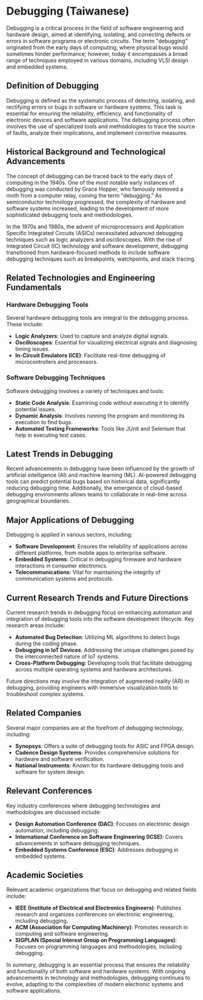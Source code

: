 # Debugging (Taiwanese)

Debugging is a critical process in the field of software engineering and hardware design, aimed at identifying, isolating, and correcting defects or errors in software programs or electronic circuits. The term "debugging" originated from the early days of computing, where physical bugs would sometimes hinder performance; however, today it encompasses a broad range of techniques employed in various domains, including VLSI design and embedded systems.

## Definition of Debugging

Debugging is defined as the systematic process of detecting, isolating, and rectifying errors or bugs in software or hardware systems. This task is essential for ensuring the reliability, efficiency, and functionality of electronic devices and software applications. The debugging process often involves the use of specialized tools and methodologies to trace the source of faults, analyze their implications, and implement corrective measures.

## Historical Background and Technological Advancements

The concept of debugging can be traced back to the early days of computing in the 1940s. One of the most notable early instances of debugging was conducted by Grace Hopper, who famously removed a moth from a computer relay, coining the term "debugging." As semiconductor technology progressed, the complexity of hardware and software systems increased, leading to the development of more sophisticated debugging tools and methodologies. 

In the 1970s and 1980s, the advent of microprocessors and Application Specific Integrated Circuits (ASICs) necessitated advanced debugging techniques such as logic analyzers and oscilloscopes. With the rise of Integrated Circuit (IC) technology and software development, debugging transitioned from hardware-focused methods to include software debugging techniques such as breakpoints, watchpoints, and stack tracing.

## Related Technologies and Engineering Fundamentals

### Hardware Debugging Tools

Several hardware debugging tools are integral to the debugging process. These include:

- **Logic Analyzers**: Used to capture and analyze digital signals.
- **Oscilloscopes**: Essential for visualizing electrical signals and diagnosing timing issues.
- **In-Circuit Emulators (ICE)**: Facilitate real-time debugging of microcontrollers and processors.

### Software Debugging Techniques

Software debugging involves a variety of techniques and tools:

- **Static Code Analysis**: Examining code without executing it to identify potential issues.
- **Dynamic Analysis**: Involves running the program and monitoring its execution to find bugs.
- **Automated Testing Frameworks**: Tools like JUnit and Selenium that help in executing test cases.

## Latest Trends in Debugging

Recent advancements in debugging have been influenced by the growth of artificial intelligence (AI) and machine learning (ML). AI-powered debugging tools can predict potential bugs based on historical data, significantly reducing debugging time. Additionally, the emergence of cloud-based debugging environments allows teams to collaborate in real-time across geographical boundaries.

## Major Applications of Debugging

Debugging is applied in various sectors, including:

- **Software Development**: Ensures the reliability of applications across different platforms, from mobile apps to enterprise software.
- **Embedded Systems**: Critical in debugging firmware and hardware interactions in consumer electronics.
- **Telecommunications**: Vital for maintaining the integrity of communication systems and protocols.

## Current Research Trends and Future Directions

Current research trends in debugging focus on enhancing automation and integration of debugging tools into the software development lifecycle. Key research areas include:

- **Automated Bug Detection**: Utilizing ML algorithms to detect bugs during the coding phase.
- **Debugging in IoT Devices**: Addressing the unique challenges posed by the interconnected nature of IoT systems.
- **Cross-Platform Debugging**: Developing tools that facilitate debugging across multiple operating systems and hardware architectures.

Future directions may involve the integration of augmented reality (AR) in debugging, providing engineers with immersive visualization tools to troubleshoot complex systems.

## Related Companies

Several major companies are at the forefront of debugging technology, including:

- **Synopsys**: Offers a suite of debugging tools for ASIC and FPGA design.
- **Cadence Design Systems**: Provides comprehensive solutions for hardware and software verification.
- **National Instruments**: Known for its hardware debugging tools and software for system design.

## Relevant Conferences

Key industry conferences where debugging technologies and methodologies are discussed include:

- **Design Automation Conference (DAC)**: Focuses on electronic design automation, including debugging.
- **International Conference on Software Engineering (ICSE)**: Covers advancements in software debugging techniques.
- **Embedded Systems Conference (ESC)**: Addresses debugging in embedded systems.

## Academic Societies

Relevant academic organizations that focus on debugging and related fields include:

- **IEEE (Institute of Electrical and Electronics Engineers)**: Publishes research and organizes conferences on electronic engineering, including debugging.
- **ACM (Association for Computing Machinery)**: Promotes research in computing and software engineering.
- **SIGPLAN (Special Interest Group on Programming Languages)**: Focuses on programming languages and methodologies, including debugging.

In summary, debugging is an essential process that ensures the reliability and functionality of both software and hardware systems. With ongoing advancements in technology and methodologies, debugging continues to evolve, adapting to the complexities of modern electronic systems and software applications.
